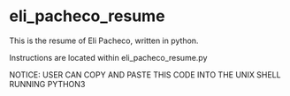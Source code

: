 # eli_pacheco_resume

This is the resume of Eli Pacheco, written in python. 

Instructions are located within eli_pacheco_resume.py

NOTICE: USER CAN COPY AND PASTE THIS CODE INTO THE UNIX SHELL RUNNING PYTHON3
